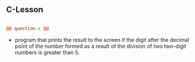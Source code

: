 ## C-Lesson

```diff

@@ question.c @@
```
 * program that prints the result to the screen if the digit after the decimal point of the number formed as a result of the division of two two-digit numbers is greater than 5.

